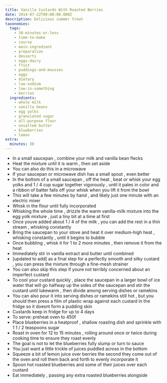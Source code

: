 ```yaml
---
title: Vanilla Custards With Roasted Berries
date: 2014-07-22T00:00:00.000Z
description: Delicious summer treat
taxonomies:
  tags:
    - 30-minutes-or-less
    - time-to-make
    - course
    - main-ingredient
    - preparation
    - desserts
    - eggs-dairy
    - fruit
    - puddings-and-mousses
    - eggs
    - dietary
    - low-sodium
    - low-in-something
    - berries
  ingredients:
    - whole milk
    - vanilla beans
    - egg yolks
    - granulated sugar
    - all-purpose flour
    - unsalted butter
    - blueberries
    - lemon
extra:
  minutes: 30
---
```

 - In a small saucepan , combine your milk and vanilla bean flecks
 - Heat the mixture until it is warm , then set aside
 - You can also do this in a microwave
 - If your saucepan or microwave dish has a small spout , even better
 - In the bottom of a small saucepan , off the heat , beat or whisk your egg yolks and 1 / 4 cup sugar together vigorously , until it pales in color and a ribbon of batter falls off your whisk when you lift it from the bowl
 - This will take a few minutes by hand , and likely just one minute with an electric mixer
 - Whisk in the flour until fully incorporated
 - Whisking the whole time , drizzle the warm vanilla-milk mixture into the egg yolk mixture , just a tiny bit at a time at first
 - Once youve added about 1 / 4 of the milk , you can add the rest in a thin stream , whisking constantly
 - Bring the saucepan to your stove and heat it over medium-high heat , whisking constantly , until it begins to bubble
 - Once bubbling , whisk it for 1 to 2 more minutes , then remove it from the heat
 - Immediately stir in vanilla extract and butter until combined
 - [updated to add] as a final step for a perfectly smooth and silky custard , you can press the mixture through a fine-mesh strainer
 - You can also skip this step if youre not terribly concerned about an imperfect custard
 - To cool your custard quickly , place the saucepan in a larger bowl of ice water that will go halfway up the sides of the saucepan and stir the custard until lukewarm , then divide among serving dishes or ramekins
 - You can also pour it into serving dishes or ramekins still hot , but you should then press a film of plastic wrap against each custard in the fridge so it doesnt form a pudding skin
 - Custards keep in fridge for up to 4 days
 - To serve: preheat oven to 450f
 - Place blueberries in a heatproof , shallow roasting dish and sprinkle with 1 1 / 2 teaspoons sugar
 - Roast in oven for 12 to 15 minutes , rolling around once or twice during cooking time to ensure they roast evenly
 - The goal is not to let the blueberries fully slump or turn to sauce
 - You just want a little trickle of juices puddled across in the bottom
 - Squeeze a bit of lemon juice over berries the second they come out of the oven and roll them back and forth to evenly incorporate it
 - Spoon hot roasted blueberries and some of their juices over each custard
 - Eat immediately , passing any extra roasted blueberries alongside
